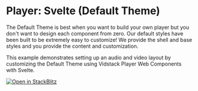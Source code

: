 # Player: Svelte (Default Theme)

The Default Theme is best when you want to build your own player but you don't want to
design each component from zero. Our default styles have been built to be extremely easy to
customize! We provide the shell and base styles and you provide the content and customization.

This example demonstrates setting up an audio and video layout by customizing the Default Theme
using Vidstack Player Web Components with Svelte.

[![Open in StackBlitz](https://developer.stackblitz.com/img/open_in_stackblitz.svg)][stackblitz-demo]

[stackblitz-demo]: https://stackblitz.com/fork/github/vidstack/examples/tree/player/svelte/default-theme?title=Vidstack%20Player%20-%20Svelte%20%28Default%20Theme%29&file=src/main.ts&showSidebar=1

